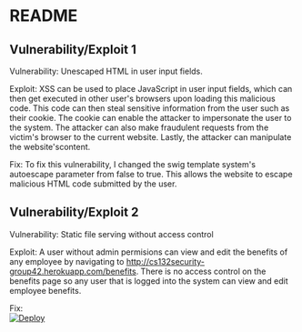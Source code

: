 README
======

Vulnerability/Exploit 1
---------------
Vulnerability: Unescaped HTML in user input fields.

Exploit:  XSS can be used to place JavaScript in user input fields, which can then get executed in other user's browsers upon loading this malicious code.  This code can then steal sensitive information from the user such as their cookie.  The cookie can enable the attacker to impersonate the user to the system.  The attacker can also make fraudulent requests from the victim's browser to the current website.  Lastly, the attacker can manipulate the website'scontent.

Fix:  To fix this vulnerability, I changed the swig template system's autoescape parameter from false to true.  This allows the website to escape malicious HTML code submitted by the user. 

Vulnerability/Exploit 2
-----------------------
Vulnerability: Static file serving without access control

Exploit: A user without admin permisions can view and edit the benefits
of any employee by navigating to http://cs132security-group42.herokuapp.com/benefits.  There is no access control on the benefits page so any user that is logged into the system can view and edit employee benefits.

Fix:  
<a href="https://heroku.com/deploy">
  <img src="https://www.herokucdn.com/deploy/button.svg" alt="Deploy">
</a>
